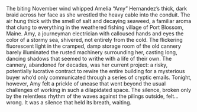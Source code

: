 The biting November wind whipped Amelia “Amy” Hernandez’s thick, dark braid across her face as she wrestled the heavy cable into the conduit.  The air hung thick with the smell of salt and decaying seaweed, a familiar aroma that clung to everything in the weathered fishing village of Port Blossom, Maine.  Amy, a journeyman electrician with calloused hands and eyes the color of a stormy sea, shivered, not entirely from the cold.  The flickering fluorescent light in the cramped, damp storage room of the old cannery barely illuminated the rusted machinery surrounding her, casting long, dancing shadows that seemed to writhe with a life of their own.  The cannery, abandoned for decades, was her current project: a risky, potentially lucrative contract to rewire the entire building for a mysterious buyer who’d only communicated through a series of cryptic emails.  Tonight, however, Amy felt a prickle of unease that went beyond the usual challenges of working in such a dilapidated space.  The silence, broken only by the relentless rhythm of the waves against the pilings outside, felt…wrong.  It was a silence that held its breath, waiting.
